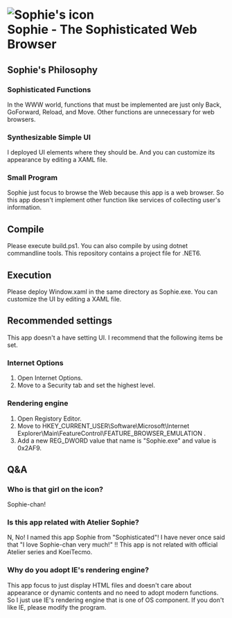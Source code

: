 # ![Sophie's icon](Sophie.ico)<br />Sophie - The Sophisticated Web Browser

## Sophie's Philosophy
### Sophisticated Functions
In the WWW world, functions that must be implemented are just only Back, GoForward, Reload, and Move.
Other functions are unnecessary for web browsers.

### Synthesizable Simple UI
I deployed UI elements where they should be. And you can customize its appearance by editing a XAML file.

### Small Program
Sophie just focus to browse the Web because this app is a web browser.
So this app doesn't implement other function like services of collecting user's information. 

## Compile
Please execute build.ps1.
You can also compile by using dotnet commandline tools. This repository contains a project file for .NET6.

## Execution
Please deploy Window.xaml in the same directory as Sophie.exe. You can customize the UI by editing a XAML file.

## Recommended settings
This app doesn't a have setting UI. I recommend that the following items be set.

### Internet Options
1. Open Internet Options.
2. Move to a Security tab and set the highest level.
 
### Rendering engine
1. Open Registory Editor.
2. Move to HKEY_CURRENT_USER\Software\Microsoft\Internet Explorer\Main\FeatureControl\FEATURE_BROWSER_EMULATION .
3. Add a new REG_DWORD value that name is "Sophie.exe" and value is 0x2AF9. 

## Q&A
### Who is that girl on the icon?
Sophie-chan!

### Is this app related with Atelier Sophie?
N, No! I named this app Sophie from "Sophisticated"! 
I have never once said that "I love Sophie-chan very much!" !!
This app is not related with official Atelier series and KoeiTecmo.

### Why do you adopt IE's rendering engine?
This app focus to just display HTML files and doesn't care about appearance or dynamic contents and no need to adopt modern functions. So I just use IE's rendering engine that is one of OS component. If you don't like IE, please modify the program.